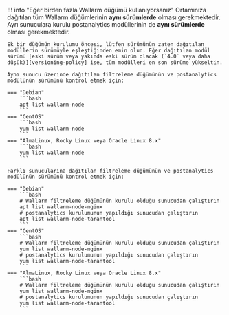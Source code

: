 !!! info "Eğer birden fazla Wallarm düğümü kullanıyorsanız"
    Ortamınıza dağıtılan tüm Wallarm düğümlerinin **aynı sürümlerde** olması gerekmektedir. Ayrı sunuculara kurulu postanalytics modüllerinin de **aynı sürümlerde** olması gerekmektedir.

    Ek bir düğümün kurulumu öncesi, lütfen sürümünün zaten dağıtılan modüllerin sürümüyle eşleştiğinden emin olun. Eğer dağıtılan modül sürümü [eski sürüm veya yakında eski sürüm olacak (`4.0` veya daha düşük)][versioning-policy] ise, tüm modülleri en son sürüme yükseltin.

    Aynı sunucu üzerinde dağıtılan filtreleme düğümünün ve postanalytics modülünün sürümünü kontrol etmek için:

    === "Debian"
        ```bash
        apt list wallarm-node
        ```
    === "CentOS"
        ```bash
        yum list wallarm-node
        ```
    === "AlmaLinux, Rocky Linux veya Oracle Linux 8.x"
        ```bash
        yum list wallarm-node
        ```

    Farklı sunucularına dağıtılan filtreleme düğümünün ve postanalytics modülünün sürümünü kontrol etmek için:

    === "Debian"
        ```bash
        # Wallarm filtreleme düğümünün kurulu olduğu sunucudan çalıştırın
        apt list wallarm-node-nginx
        # postanalytics kurulumunun yapıldığı sunucudan çalıştırın
        apt list wallarm-node-tarantool
        ```
    === "CentOS"
        ```bash
        # Wallarm filtreleme düğümünün kurulu olduğu sunucudan çalıştırın
        yum list wallarm-node-nginx
        # postanalytics kurulumunun yapıldığı sunucudan çalıştırın
        yum list wallarm-node-tarantool
        ```
    === "AlmaLinux, Rocky Linux veya Oracle Linux 8.x"
        ```bash
        # Wallarm filtreleme düğümünün kurulu olduğu sunucudan çalıştırın
        yum list wallarm-node-nginx
        # postanalytics kurulumunun yapıldığı sunucudan çalıştırın
        yum list wallarm-node-tarantool
        ```